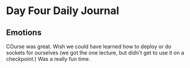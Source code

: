 # Day Four Daily Journal

## Emotions

COurse was great. Wish we could have learned how to deploy or do sockets for ourselves (we got the one lecture, but didn't get to use it on a checkpoint.) Was a really fun time.


